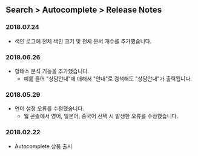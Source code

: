 ## Search > Autocomplete > Release Notes

### 2018.07.24
* 색인 로그에 전체 색인 크기 및 전체 문서 개수를 추가했습니다.

### 2018.06.26
* 형태소 분석 기능을 추가했습니다.
    * 예를 들어 "상담안내"에 대해서 "안내"로 검색해도 "상담안내"가 출력됩니다.

### 2018.05.29
* 언어 설정 오류를 수정했습니다.
    * 웹 콘솔에서 영어, 일본어, 중국어 선택 시 발생한 오류를 수정했습니다.

### 2018.02.22
* Autocomplete 상품 출시
